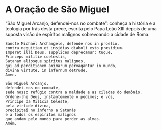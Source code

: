 # A Oração de São Miguel

“São Miguel Arcanjo, defendei-nos no combate”: conheça a história e a teologia por trás desta prece, escrita pelo Papa Leão XIII depois de uma suposta visão de espíritos malignos sobrevoando a cidade de Roma.

```
Sancte Michaël Archangele, defende nos in proelio,
contra nequitiam et insidias diaboli esto præsidium.
Imperet illi Deus, supplices deprecamur: tuque,
Princeps militiæ coelestis,
Satanam aliosque spiritus malignos,
qui ad perditionem animarum pervagantur in mundo,
divina virtute, in infernum detrude.
Amen. 
```

```
São Miguel Arcanjo,
defendei-nos no combate,
sede nosso refúgio contra a maldade e as ciladas do demônio.
Ordene-lhe Deus, instantemente o pedimos; e vós,
Príncipe da Milícia Celeste,
pela virtude divina,
precipitai no inferno a Satanás
e a todos os espíritos malignos
que andam pelo mundo para perder as almas.
Amém.
```
